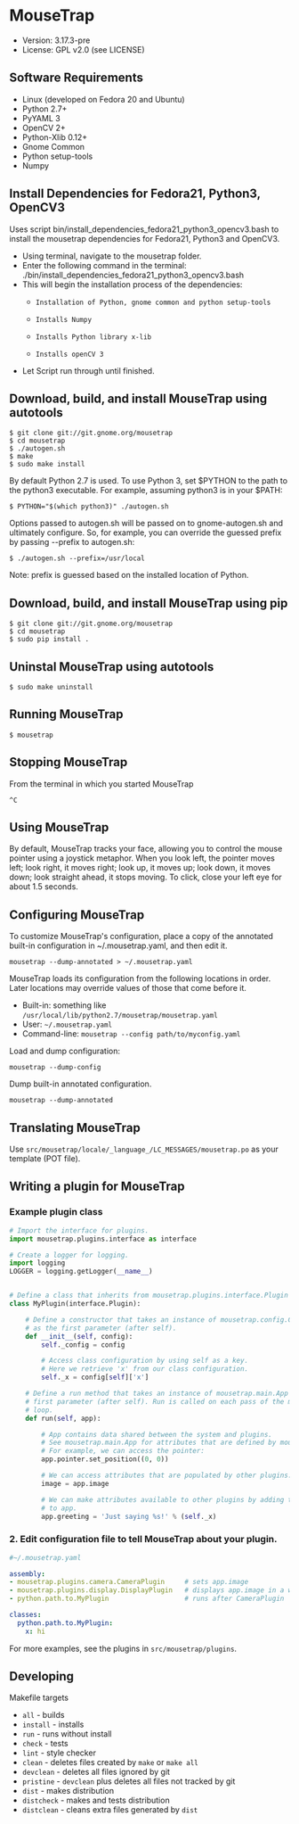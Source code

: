# MouseTrap

* Version: 3.17.3-pre
* License: GPL v2.0 (see LICENSE)


## Software Requirements

* Linux (developed on Fedora 20 and Ubuntu)
* Python 2.7+
* PyYAML 3
* OpenCV 2+
* Python-Xlib 0.12+
* Gnome Common
* Python setup-tools
* Numpy

## Install Dependencies for Fedora21, Python3, OpenCV3
Uses script bin/install_dependencies_fedora21_python3_opencv3.bash
to install the mousetrap dependencies for Fedora21, Python3 and OpenCV3.
* Using terminal, navigate to the mousetrap folder.
* Enter the following command in the terminal:
  ./bin/install_dependencies_fedora21_python3_opencv3.bash
* This will begin the installation process of the dependencies:
  *     Installation of Python, gnome common and python setup-tools
  *     Installs Numpy
  *     Installs Python library x-lib
  *     Installs openCV 3
* Let Script run through until finished.


## Download, build, and install MouseTrap using autotools

    $ git clone git://git.gnome.org/mousetrap
    $ cd mousetrap
    $ ./autogen.sh
    $ make
    $ sudo make install

By default Python 2.7 is used. To use Python 3, set $PYTHON to the
path to the python3 executable. For example, assuming python3 is in your
$PATH:

    $ PYTHON="$(which python3)" ./autogen.sh

Options passed to autogen.sh will be passed on to gnome-autogen.sh and
ultimately configure. So, for example, you can override the guessed prefix by
passing --prefix to autogen.sh:

    $ ./autogen.sh --prefix=/usr/local

Note: prefix is guessed based on the installed location of Python.


## Download, build, and install MouseTrap using pip

    $ git clone git://git.gnome.org/mousetrap
    $ cd mousetrap
    $ sudo pip install .


## Uninstal MouseTrap using autotools

    $ sudo make uninstall


## Running MouseTrap

    $ mousetrap


## Stopping MouseTrap

From the terminal in which you started MouseTrap

    ^C


## Using MouseTrap

By default, MouseTrap tracks your face, allowing you to control the
mouse pointer using a joystick metaphor. When you look left,
the pointer moves left; look right, it moves right; look up, it moves up;
look down, it moves down; look straight ahead, it stops moving. To click,
close your left eye for about 1.5 seconds.


## Configuring MouseTrap

To customize MouseTrap's configuration, place a copy of the annotated built-in
configuration in ~/.mousetrap.yaml, and then edit it.

    mousetrap --dump-annotated > ~/.mousetrap.yaml

MouseTrap loads its configuration from the following locations in order. Later
locations may override values of those that come before it.

* Built-in: something like `/usr/local/lib/python2.7/mousetrap/mousetrap.yaml`
* User: `~/.mousetrap.yaml`
* Command-line: `mousetrap --config path/to/myconfig.yaml`

Load and dump configuration:

    mousetrap --dump-config

Dump built-in annotated configuration.

    mousetrap --dump-annotated


## Translating MouseTrap

Use `src/mousetrap/locale/_language_/LC_MESSAGES/mousetrap.po` as your template (POT file).


## Writing a plugin for MouseTrap

### Example plugin class

```python
# Import the interface for plugins.
import mousetrap.plugins.interface as interface

# Create a logger for logging.
import logging
LOGGER = logging.getLogger(__name__)


# Define a class that inherits from mousetrap.plugins.interface.Plugin
class MyPlugin(interface.Plugin):

    # Define a constructor that takes an instance of mousetrap.config.Config
    # as the first parameter (after self).
    def __init__(self, config):
        self._config = config

        # Access class configuration by using self as a key.
        # Here we retrieve 'x' from our class configuration.
        self._x = config[self]['x']

    # Define a run method that takes an instance of mousetrap.main.App as the
    # first parameter (after self). Run is called on each pass of the main
    # loop.
    def run(self, app):

        # App contains data shared between the system and plugins.
        # See mousetrap.main.App for attributes that are defined by mousetrap.
        # For example, we can access the pointer:
        app.pointer.set_position((0, 0))

        # We can access attributes that are populated by other plugins.
        image = app.image

        # We can make attributes available to other plugins by adding them
        # to app.
        app.greeting = 'Just saying %s!' % (self._x)
```

### 2. Edit configuration file to tell MouseTrap about your plugin.

```yaml
#~/.mousetrap.yaml

assembly:
- mousetrap.plugins.camera.CameraPlugin     # sets app.image
- mousetrap.plugins.display.DisplayPlugin   # displays app.image in a window
- python.path.to.MyPlugin                   # runs after CameraPlugin

classes:
  python.path.to.MyPlugin:
    x: hi
```

For more examples, see the plugins in `src/mousetrap/plugins`.


## Developing

Makefile targets
* `all` - builds
* `install` - installs
* `run` - runs without install
* `check` - tests
* `lint` - style checker
* `clean` - deletes files created by `make` or `make all`
* `devclean` - deletes all files ignored by git
* `pristine` - `devclean` plus deletes all files not tracked by git
* `dist` - makes distribution
* `distcheck` - makes and tests distribution
* `distclean` - cleans extra files generated by `dist`

